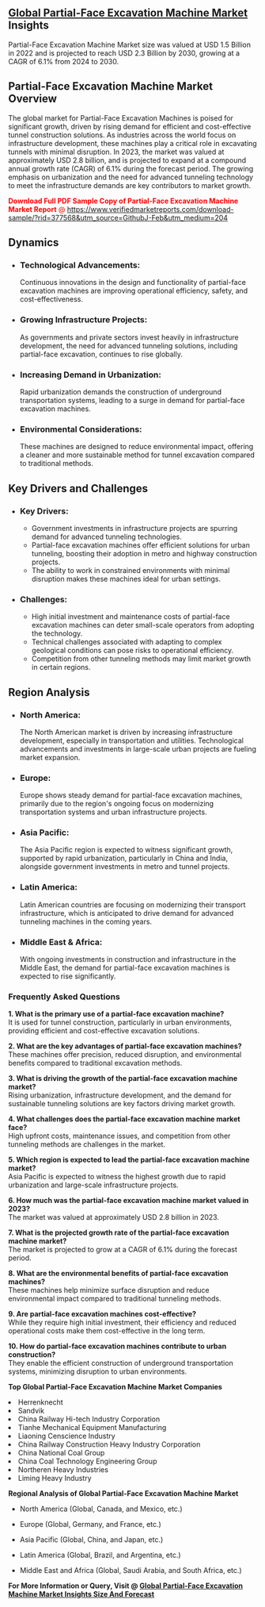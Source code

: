 <h2><a href="https://www.verifiedmarketreports.com/download-sample/?rid=377568&amp;utm_source=GithubJ&amp;utm_medium=204" target="_blank">Global Partial-Face Excavation Machine Market</a> Insights</h2><p>Partial-Face Excavation Machine Market size was valued at USD 1.5 Billion in 2022 and is projected to reach USD 2.3 Billion by 2030, growing at a CAGR of 6.1% from 2024 to 2030.</p><p> <h2>Partial-Face Excavation Machine Market Overview</h2> <p>The global market for Partial-Face Excavation Machines is poised for significant growth, driven by rising demand for efficient and cost-effective tunnel construction solutions. As industries across the world focus on infrastructure development, these machines play a critical role in excavating tunnels with minimal disruption. In 2023, the market was valued at approximately USD 2.8 billion, and is projected to expand at a compound annual growth rate (CAGR) of 6.1% during the forecast period. The growing emphasis on urbanization and the need for advanced tunneling technology to meet the infrastructure demands are key contributors to market growth.</p> <p><p><span class=""><span style="color: #ff0000;"><strong>Download Full PDF Sample Copy of Partial-Face Excavation Machine Market Report</strong> @ </span><a href="https://www.verifiedmarketreports.com/download-sample/?rid=377568&amp;utm_source=GithubJ-Feb&amp;utm_medium=204" target="_blank">https://www.verifiedmarketreports.com/download-sample/?rid=377568&amp;utm_source=GithubJ-Feb&amp;utm_medium=204</a></span></p></p> <h2>Dynamics</h2> <ul> <li><h3>Technological Advancements:</h3> Continuous innovations in the design and functionality of partial-face excavation machines are improving operational efficiency, safety, and cost-effectiveness.</li> <li><h3>Growing Infrastructure Projects:</h3> As governments and private sectors invest heavily in infrastructure development, the need for advanced tunneling solutions, including partial-face excavation, continues to rise globally.</li> <li><h3>Increasing Demand in Urbanization:</h3> Rapid urbanization demands the construction of underground transportation systems, leading to a surge in demand for partial-face excavation machines.</li> <li><h3>Environmental Considerations:</h3> These machines are designed to reduce environmental impact, offering a cleaner and more sustainable method for tunnel excavation compared to traditional methods.</li> </ul> <h2>Key Drivers and Challenges</h2> <ul> <li><h3>Key Drivers:</h3> <ul> <li>Government investments in infrastructure projects are spurring demand for advanced tunneling technologies.</li> <li>Partial-face excavation machines offer efficient solutions for urban tunneling, boosting their adoption in metro and highway construction projects.</li> <li>The ability to work in constrained environments with minimal disruption makes these machines ideal for urban settings.</li> </ul> </li> <li><h3>Challenges:</h3> <ul> <li>High initial investment and maintenance costs of partial-face excavation machines can deter small-scale operators from adopting the technology.</li> <li>Technical challenges associated with adapting to complex geological conditions can pose risks to operational efficiency.</li> <li>Competition from other tunneling methods may limit market growth in certain regions.</li> </ul> </li> </ul> <h2>Region Analysis</h2> <ul> <li><h3>North America:</h3> The North American market is driven by increasing infrastructure development, especially in transportation and utilities. Technological advancements and investments in large-scale urban projects are fueling market expansion.</li> <li><h3>Europe:</h3> Europe shows steady demand for partial-face excavation machines, primarily due to the region's ongoing focus on modernizing transportation systems and urban infrastructure projects.</li> <li><h3>Asia Pacific:</h3> The Asia Pacific region is expected to witness significant growth, supported by rapid urbanization, particularly in China and India, alongside government investments in metro and tunnel projects.</li> <li><h3>Latin America:</h3> Latin American countries are focusing on modernizing their transport infrastructure, which is anticipated to drive demand for advanced tunneling machines in the coming years.</li> <li><h3>Middle East & Africa:</h3> With ongoing investments in construction and infrastructure in the Middle East, the demand for partial-face excavation machines is expected to rise significantly.</li> </ul> <h3>Frequently Asked Questions</h3> <p><strong>1. What is the primary use of a partial-face excavation machine?</strong><br>It is used for tunnel construction, particularly in urban environments, providing efficient and cost-effective excavation solutions.</p> <p><strong>2. What are the key advantages of partial-face excavation machines?</strong><br>These machines offer precision, reduced disruption, and environmental benefits compared to traditional excavation methods.</p> <p><strong>3. What is driving the growth of the partial-face excavation machine market?</strong><br>Rising urbanization, infrastructure development, and the demand for sustainable tunneling solutions are key factors driving market growth.</p> <p><strong>4. What challenges does the partial-face excavation machine market face?</strong><br>High upfront costs, maintenance issues, and competition from other tunneling methods are challenges in the market.</p> <p><strong>5. Which region is expected to lead the partial-face excavation machine market?</strong><br>Asia Pacific is expected to witness the highest growth due to rapid urbanization and large-scale infrastructure projects.</p> <p><strong>6. How much was the partial-face excavation machine market valued in 2023?</strong><br>The market was valued at approximately USD 2.8 billion in 2023.</p> <p><strong>7. What is the projected growth rate of the partial-face excavation machine market?</strong><br>The market is projected to grow at a CAGR of 6.1% during the forecast period.</p> <p><strong>8. What are the environmental benefits of partial-face excavation machines?</strong><br>These machines help minimize surface disruption and reduce environmental impact compared to traditional tunneling methods.</p> <p><strong>9. Are partial-face excavation machines cost-effective?</strong><br>While they require high initial investment, their efficiency and reduced operational costs make them cost-effective in the long term.</p> <p><strong>10. How do partial-face excavation machines contribute to urban construction?</strong><br>They enable the efficient construction of underground transportation systems, minimizing disruption to urban environments.</p> </p><p><strong>Top Global Partial-Face Excavation Machine Market Companies</strong></p><div data-test-id=""><p><li>Herrenknecht</li><li> Sandvik</li><li> China Railway Hi-tech Industry Corporation</li><li> Tianhe Mechanical Equipment Manufacturing</li><li> Liaoning Censcience Industry</li><li> China Railway Construction Heavy Industry Corporation</li><li> China National Coal Group</li><li> China Coal Technology Engineering Group</li><li> Northeren Heavy Industries</li><li> Liming Heavy Industry</li></p><div><strong>Regional Analysis of&nbsp;Global Partial-Face Excavation Machine Market</strong></div><ul><li dir="ltr"><p dir="ltr">North America&nbsp;(Global, Canada, and Mexico, etc.)</p></li><li dir="ltr"><p dir="ltr">Europe (Global, Germany, and France, etc.)</p></li><li dir="ltr"><p dir="ltr">Asia Pacific&nbsp;(Global, China, and Japan, etc.)</p></li><li dir="ltr"><p dir="ltr">Latin America&nbsp;(Global, Brazil, and Argentina, etc.)</p></li><li dir="ltr">Middle East and Africa&nbsp;(Global, Saudi Arabia, and South Africa, etc.)</li></ul><p><strong>For More Information or Query, Visit @&nbsp;</strong><strong><a href="https://www.verifiedmarketreports.com/product/partial-face-excavation-machine-market/?utm_source=GithubJ&amp;utm_medium=204" target="_blank">Global Partial-Face Excavation Machine Market Insights Size And Forecast</a></strong></p></div>
